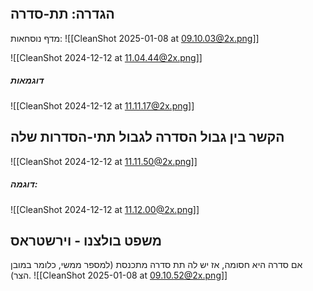 ```table-of-contents
```
## הגדרה: תת-סדרה
מדף נוסחאות:
![[CleanShot 2025-01-08 at 09.10.03@2x.png]]

![[CleanShot 2024-12-12 at 11.04.44@2x.png]]
##### דוגמאות
![[CleanShot 2024-12-12 at 11.11.17@2x.png]]
## הקשר בין גבול הסדרה לגבול תתי-הסדרות שלה
![[CleanShot 2024-12-12 at 11.11.50@2x.png]]
##### דוגמה:
![[CleanShot 2024-12-12 at 11.12.00@2x.png]]
## משפט בולצנו - וירשטראס
אם סדרה היא חסומה, אז יש לה תת סדרה מתכנסת (למספר ממשי, כלומר במובן הצר).
![[CleanShot 2025-01-08 at 09.10.52@2x.png]]